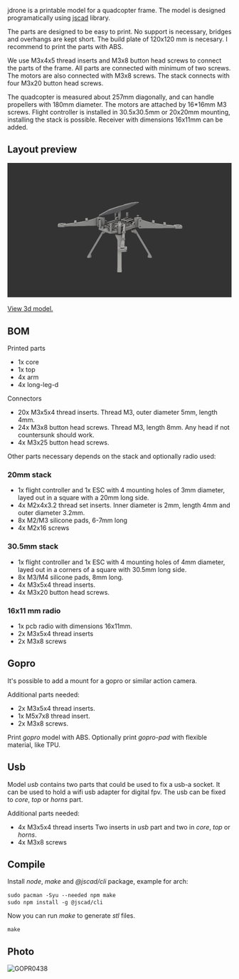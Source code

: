 
jdrone is a printable model for a quadcopter frame.
The model is designed programatically using
[jscad](https://github.com/jscad/OpenJSCAD.org) library.

The parts are designed to be easy to print.
No support is necessary, bridges and overhangs are kept short.
The build plate of 120x120 mm is necesary.
I recommend to print the parts with ABS.

We use M3x4x5 thread inserts and M3x8 button head screws
to connect the parts of the frame.
All parts are connected with minimum of two screws.
The motors are also connected with M3x8 screws.
The stack connects with four M3x20 button head screws.

The quadcopter is measured about 257mm diagonally,
and can handle propellers with 180mm diameter.
The motors are attached by 16*16mm M3 screws.
Flight controller is installed in 30.5x30.5mm or 20x20mm mounting, installing the stack is possible.
Receiver with dimensions 16x11mm can be added.

## Layout preview

![Layout preview](https://raw.githubusercontent.com/her01n/jdrone/refs/heads/main/preview.png)

[View 3d model.](https://github.com/her01n/jdrone/blob/main/stl/preview.stl)

## BOM

Printed parts

- 1x core
- 1x top
- 4x arm
- 4x long-leg-d

Connectors

- 20x M3x5x4 thread inserts. Thread M3, outer diameter 5mm, length 4mm.
- 24x M3x8 button head screws. Thread M3, length 8mm. Any head if not countersunk should work.
- 4x M3x25 button head screws.

Other parts necessary depends on the stack and optionally radio used:

### 20mm stack

- 1x flight controller and 1x ESC with 4 mounting holes of 3mm diameter,
  layed out in a square with a 20mm long side.
- 4x M2x4x3.2 thread set inserts. Inner diameter is 2mm, length 4mm and outer diameter 3.2mm.
- 8x M2/M3 silicone pads, 6-7mm long
- 4x M2x16 screws

### 30.5mm stack

- 1x flight controller and 1x ESC with 4 mounting holes of 4mm diameter,
  layed out in a corners of a square with 30.5mm long side.
- 8x M3/M4 silicone pads, 8mm long.
- 4x M3x5x4 thread inserts.
- 4x M3x20 button head screws.

### 16x11 mm radio

- 1x pcb radio with dimensions 16x11mm.
- 2x M3x5x4 thread inserts
- 2x M3x8 screws

## Gopro

It's possible to add a mount for a gopro or similar action camera.

Additional parts needed:

- 2x M3x5x4 thread inserts.
- 1x M5x7x8 thread insert.
- 2x M3x8 screws.

Print *gopro* model with ABS.
Optionally print *gopro-pad* with flexible material, like TPU.

## Usb

Model *usb* contains two parts that could be used to fix a usb-a socket.
It can be used to hold a wifi usb adapter for digital fpv.
The usb can be fixed to *core*, *top* or *horns* part.

Additional parts needed:

- 4x M3x5x4 thread inserts
  Two inserts in *usb* part and two in *core*, *top* or *horns*.
- 4x M3x8 screws

## Compile

Install *node*, *make* and *@jscad/cli* package, example for arch:

```
sudo pacman -Syu --needed npm make
sudo npm install -g @jscad/cli
```

Now you can run *make* to generate *stl* files.

```
make
```

## Photo

![GOPR0438](https://github.com/user-attachments/assets/ddfe4e0a-a48e-4cba-bf41-8f1bcfa9a0f2)
